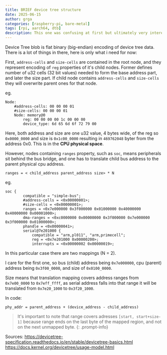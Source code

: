 ```yaml
---
title: BRIEF device tree structure
date: 2025-06-15
author: grga
categories: [raspberry-pi, bare-metal]
tags: [rpi, aarch64, dtb]
description: This one was confusing at first but ultimately very interesting to learn about.
---
```


Device Tree blob is flat binary (big-endian) encoding of device tree data. There is a lot of things in there, here is only what i need for now:


First, ``address-cells`` and ``size-cells`` are contained in the root node, and they represent encoding of ``reg`` properties of it's child nodes. Former defines number of u32 cells (32 bit values) needed to form the base address part, and later the size part. If child node contains ``address-cells`` and ``size-cells`` they will overwrite parent ones for that node.


eg.
```
Node:
    #address-cells: 00 00 00 01 
    #size-cells: 00 00 00 01 
    Node: memory@0
        reg: 00 00 00 00 1c 00 00 00 
        device_type: 6d 65 6d 6f 72 79 00
```
Here, both address and size are one u32 value, 4 bytes wide, of the reg so ``0x0000_0000`` and size is ``0x1c00_0000`` resulting in ``469762048`` byter from the address 0x0. This is in the **CPU physical space**.


However, nodes containing ``ranges`` property, such as ``soc``, means peripherals sit behind the bus bridge, and one has to translate child bus address to the parent physical cpu address.

``ranges = < child_address parent_address size> * N``


eg.
```
soc {
        compatible = "simple-bus";
        #address-cells = <0x00000001>;
        #size-cells = <0x00000001>;
        ranges = <0x7e000000 0x3f000000 0x01000000 0x40000000 0x40000000 0x00001000>;
        dma-ranges = <0xc0000000 0x00000000 0x3f000000 0x7e000000 0x3f000000 0x01000000>;
        phandle = <0x00000041>;
        serial@7e201000 {
            compatible = "arm,pl011", "arm,primecell";
            reg = <0x7e201000 0x00000200>;
            interrupts = <0x00000002 0x00000019>;
```

In this particular case there are two mappings (N = 2).

I care for the first one, so bus (child) address being ``0x7e000000``, cpu (parent) address being ``0x3f00_0000``, and size of ``0x0100_0000``.

Size means that translation mapping covers address ranges from ``0x7e00_0000`` to ``0x7eff_ffff``, as serial address falls into that range it will be translated from ``0x7e20_1000`` to ``0x3f20_1000``.

In code:
```
phy_addr = parent_address + (device_address - child_address)
```

> It's important to note that range covers adresses ``[start, start+size-1]`` because range ends on the last byte of the mapped region, and not on the next unmapped byte.
{: .prompt-info}

Sources:
https://devicetree-specification.readthedocs.io/en/stable/devicetree-basics.html
https://docs.kernel.org/devicetree/usage-model.html
